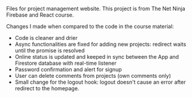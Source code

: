 Files for project management website. This project is from The Net Ninja Firebase and React course.

Changes I made when compared to the code in the course material:

* Code is cleaner and drier
* Async functionalities are fixed for adding new projects: redirect waits until the promise is resolved
* Online status is updated and keeped in sync between the App and Firestore database with real-time listener
* Password confirmation and alert for signup
* User can delete comments from projects (own comments only)
* Small change for the logout hook: logout doesn't cause an error after redirect to the homepage.

